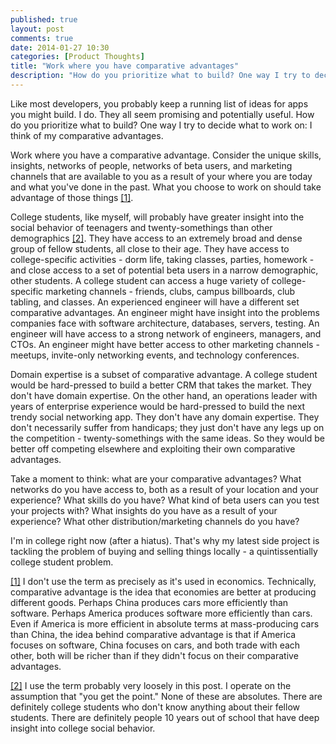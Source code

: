 ```yaml
---
published: true
layout: post
comments: true
date: 2014-01-27 10:30
categories: [Product Thoughts]
title: "Work where you have comparative advantages"
description: "How do you prioritize what to build? One way I try to decide what to work on: I think of my comparative advantages."
---
```


<div class="article-cover" style="background-image: url('/images/blog/2014/comparative-advantage.jpg')"></div>

Like most developers, you probably keep a running list of ideas for apps you might build. I do. They all seem promising and potentially useful. How do you prioritize what to build? One way I try to decide what to work on: I think of my comparative advantages.

<!-- more -->

Work where you have a comparative advantage. Consider the unique skills, insights, networks of people, networks of beta users, and marketing channels that are available to you as a result of your where you are today and what you've done in the past. What you choose to work on should take advantage of those things <a name="1-back" href="#1">[1]</a>.

College students, like myself, will probably have greater insight into the social behavior of teenagers and twenty-somethings than other demographics <a name="2-back" href="#2">[2]</a>. They have access to an extremely broad and dense group of fellow students, all close to their age. They have access to college-specific activities - dorm life, taking classes, parties, homework - and close access to a set of potential beta users in a narrow demographic, other students. A college student can access a huge variety of college-specific marketing channels - friends, clubs, campus billboards, club tabling, and classes. An experienced engineer will have a different set comparative advantages. An engineer might have insight into the problems companies face with software architecture, databases, servers, testing. An engineer will have access to a strong network of engineers, managers, and CTOs. An engineer might have better access to other marketing channels - meetups, invite-only networking events, and technology conferences.

Domain expertise is a subset of comparative advantage. A college student would be hard-pressed to build a better CRM that takes the market. They don't have domain expertise. On the other hand, an operations leader with years of enterprise experience would be hard-pressed to build the next trendy social networking app. They don't have any domain expertise. They don't necessarily suffer from handicaps; they just don't have any legs up on the competition - twenty-somethings with the same ideas. So they would be better off competing elsewhere and exploiting their own comparative advantages.

Take a moment to think: what are your comparative advantages? What networks do you have access to, both as a result of your location and your experience? What skills do you have? What kind of beta users can you test your projects with? What insights do you have as a result of your experience? What other distribution/marketing channels do you have?

I'm in college right now (after a hiatus). That's why my latest side project is tackling the problem of buying and selling things locally - a quintissentially college student problem.

<a name="1" href="#1-back">[1]</a> I don't use the term as precisely as it's used in economics. Technically, comparative advantage is the idea that economies are better at producing different goods. Perhaps China produces cars more efficiently than software. Perhaps America produces software more efficiently than cars. Even if America is more efficient in absolute terms at mass-producing cars than China, the idea behind comparative advantage is that if America focuses on software, China focuses on cars, and both trade with each other, both will be richer than if they didn't focus on their comparative advantages.

<a name="2" href="#2-back">[2]</a> I use the term probably very loosely in this post. I operate on the assumption that "you get the point." None of these are absolutes. There are definitely college students who don't know anything about their fellow students. There are definitely people 10 years out of school that have deep insight into college social behavior.